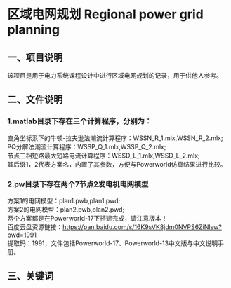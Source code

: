 # 区域电网规划  Regional power grid planning    
## 一、项目说明  
该项目是用于电力系统课程设计中进行区域电网规划的记录，用于供他人参考。
## 二、文件说明  
### 1.matlab目录下存在三个计算程序，分别为：  
直角坐标系下的牛顿-拉夫逊法潮流计算程序：WSSN_R_1.mlx,WSSN_R_2.mlx;  
PQ分解法潮流计算程序：WSSP_Q_1.mlx,WSSP_Q_2.mlx;  
节点三相短路最大短路电流计算程序：WSSD_L_1.mlx,WSSD_L_2.mlx;  
其后缀1，2代表方案名，内置了其参数，方便与Powerworld仿真结果进行比较。
### 2.pw目录下存在两个7节点2发电机电网模型
方案1的电网模型：plan1.pwb,plan1.pwd;  
方案2的电网模型：plan2.pwb,plan2.pwd;  
两个方案都是在Powerworld-17下搭建完成，请注意版本！  
百度云盘资源链接：https://pan.baidu.com/s/16K9sVK8jdm0NVPS6ZiNlsw?pwd=1991   
提取码：1991，文件包括Powerworld-17、Powerworld-13中文版与中文说明手册。  
## 三、关键词  
